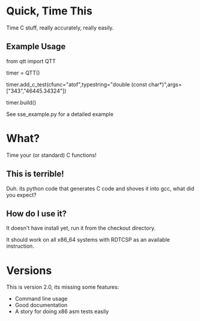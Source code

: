  Quick, Time This
==================
Time C stuff, really accurately, really easily.


Example Usage
-------------
from qtt import QTT

timer = QTT()

timer.add_c_test(cfunc="atof",typestring="double (const char*)",args=["343","46445.34324"])

timer.build()


See sse_example.py for a detailed example

What?
======
Time your (or standard) C functions!

This is terrible!
-----------------
Duh. its python code that generates C code and shoves it into gcc, what did you expect?

How do I use it?
----------------
It doesn't have install yet, run it from the checkout directory.

It should work on all x86_64 systems with RDTCSP as an available instruction.

Versions
========
This is version 2.0, its missing some features:
* Command line usage
* Good documentation
* A story for doing x86 asm tests easily
